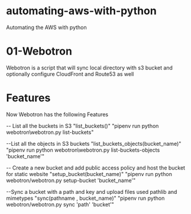 # automating-aws-with-python
Automating the AWS with python

# 01-Webotron
 Webotron is a script that will sync local directory with s3 bucket and optionally configure CloudFront and Route53 as well

 # Features
 Now Webotron has the following Features

 -- List all the buckets in S3 "list_buckets()"
         "pipenv run python webotron\webotron.py list-buckets"

 --List all the objects in S3 buckets "list_buckets_objects(bucket_name)"
         "pipenv run python webotron\webotron.py list-buckets-objects 'bucket_name'"

 -- Create a new bucket and add public access policy and host the bucket for static website "setup_bucket(bucket_name)"
         "pipenv run python webotron/webotron.py setup-bucket 'bucket_name'"

 --Sync a bucket with a path and key and upload files used pathlib and mimetypes  "sync(pathname , bucket_name)"
         "pipenv run python webotron/webotron.py sync 'path' 'bucket'"
